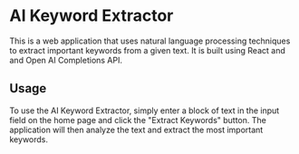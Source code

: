 # AI Keyword Extractor

This is a web application that uses natural language processing techniques to extract important keywords from a given text. It is built using React and and Open AI Completions API.

## Usage

To use the AI Keyword Extractor, simply enter a block of text in the input field on the home page and click the "Extract Keywords" button. The application will then analyze the text and extract the most important keywords.
